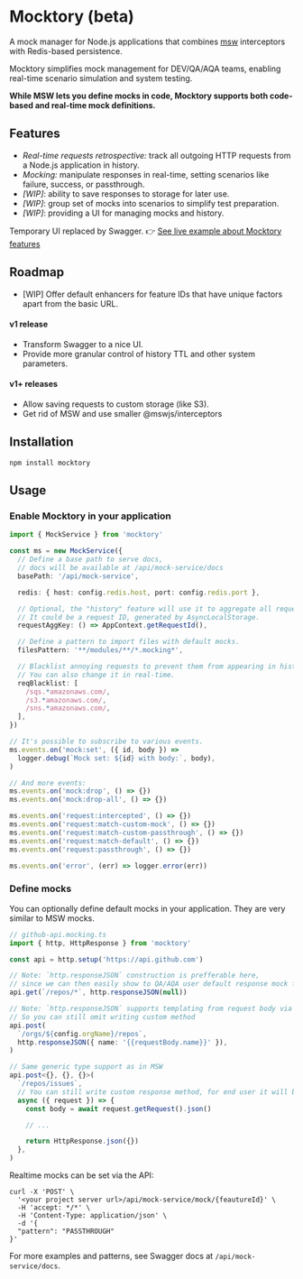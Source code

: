 # Mocktory (beta)

A mock manager for Node.js applications that combines [msw](https://mswjs.io/) interceptors with Redis-based persistence.

Mocktory simplifies mock management for DEV/QA/AQA teams, enabling real-time scenario simulation and system testing.

**While MSW lets you define mocks in code, Mocktory supports both code-based and real-time mock definitions.**

## Features

- _Real-time requests retrospective:_ track all outgoing HTTP requests from a Node.js application in history.
- _Mocking:_ manipulate responses in real-time, setting scenarios like failure, success, or passthrough.
- _[WIP]_: ability to save responses to storage for later use.
- _[WIP]_: group set of mocks into scenarios to simplify test preparation.
- _[WIP]_: providing a UI for managing mocks and history.

Temporary UI replaced by Swagger.
👉 [See live example about Mocktory features](https://app.swaggerhub.com/apis/vlad.lazurenko/mocking-service_api/1.0.0)

## Roadmap

- [WIP] Offer default enhancers for feature IDs that have unique factors apart from the basic URL.

#### v1 release

- Transform Swagger to a nice UI.
- Provide more granular control of history TTL and other system parameters.

#### v1+ releases

- Allow saving requests to custom storage (like S3).
- Get rid of MSW and use smaller @mswjs/interceptors

## Installation

```npm
npm install mocktory
```

## Usage

### Enable Mocktory in your application

```ts
import { MockService } from 'mocktory'

const ms = new MockService({
  // Define a base path to serve docs,
  // docs will be available at /api/mock-service/docs
  basePath: '/api/mock-service',

  redis: { host: config.redis.host, port: config.redis.port },

  // Optional, the "history" feature will use it to aggregate all requests by this predicate.
  // It could be a request ID, generated by AsyncLocalStorage.
  requestAggKey: () => AppContext.getRequestId(),

  // Define a pattern to import files with default mocks.
  filesPattern: '**/modules/**/*.mocking*',

  // Blacklist annoying requests to prevent them from appearing in history.
  // You can also change it in real-time.
  reqBlacklist: [
    /sqs.*amazonaws.com/,
    /s3.*amazonaws.com/,
    /sns.*amazonaws.com/,
  ],
})

// It's possible to subscribe to various events.
ms.events.on('mock:set', ({ id, body }) =>
  logger.debug(`Mock set: ${id} with body:`, body),
)

// And more events:
ms.events.on('mock:drop', () => {})
ms.events.on('mock:drop-all', () => {})

ms.events.on('request:intercepted', () => {})
ms.events.on('request:match-custom-mock', () => {})
ms.events.on('request:match-custom-passthrough', () => {})
ms.events.on('request:match-default', () => {})
ms.events.on('request:passthrough', () => {})

ms.events.on('error', (err) => logger.error(err))
```

### Define mocks

You can optionally define default mocks in your application. They are very similar to MSW mocks.

```ts
// github-api.mocking.ts
import { http, HttpResponse } from 'mocktory'

const api = http.setup('https://api.github.com')

// Note: `http.responseJSON` construction is prefferable here,
// since we can then easily show to QA/AQA user default response mock for better guide them.
api.get(`/repos/*`, http.responseJSON(null))

// Note: `http.responseJSON` supports templating from request body via {{requestBody}}.
// So you can still omit writing custom method
api.post(
  `/orgs/${config.orgName}/repos`,
  http.responseJSON({ name: '{{requestBody.name}}' }),
)

// Same generic type support as in MSW
api.post<{}, {}, {}>(
  `/repos/issues`,
  // You can still write custom response method, for end user it will be shown as "Custom response"
  async ({ request }) => {
    const body = await request.getRequest().json()

    // ...

    return HttpResponse.json({})
  },
)
```

Realtime mocks can be set via the API:

```curl
curl -X 'POST' \
  '<your project server url>/api/mock-service/mock/{feautureId}' \
  -H 'accept: */*' \
  -H 'Content-Type: application/json' \
  -d '{
  "pattern": "PASSTHROUGH"
}'
```

For more examples and patterns, see Swagger docs at `/api/mock-service/docs`.
